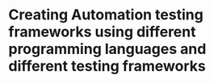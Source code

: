 # Creating Automation testing frameworks using different programming languages and different testing frameworks
